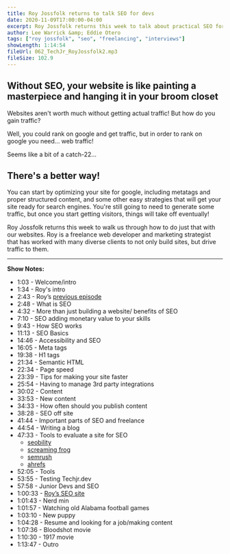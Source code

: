 ```yaml
---
title: Roy Jossfolk returns to talk SEO for devs
date: 2020-11-09T17:00:00-04:00
excerpt: Roy Jossfolk returns this week to talk about practical SEO for developers.
author: Lee Warrick &amp; Eddie Otero
tags: ["roy jossfolk", "seo", "freelancing", "interviews"]
showLength: 1:14:54
fileUrl: 062_TechJr_RoyJossfolk2.mp3
fileSize: 102.9
---
```


## Without SEO, your website is like painting a masterpiece and hanging it in your broom closet

Websites aren't worth much without getting actual traffic! But how do you gain traffic?

Well, you could rank on google and get traffic, but in order to rank on google you need... web traffic!

Seems like a bit of a catch-22...

## There's a better way!

You can start by optimizing your site for google, including metatags and proper structured content, and some other easy strategies that will get your site ready for search engines. You're still going to need to generate some traffic, but once you start getting visitors, things will take off eventually!

Roy Jossfolk returns this week to walk us through how to do just that with our websites. Roy is a freelance web developer and marketing strategist that has worked with many diverse clients to not only build sites, but drive traffic to them.

---

**Show Notes:**

* 1:03 - Welcome/intro
* 1:34 - Roy's intro
* 2:43 - Roy’s [previous episode](https://techjr.dev/episodes/2019/roy-jossfolk-talks-freelancing-for-junior-devs/)
* 2:48 - What is SEO
* 4:32 - More than just building a website/ benefits of SEO
* 7:10 - SEO adding monetary value to your skills
* 9:43 - How SEO works
* 11:13 - SEO Basics
* 14:46 - Accessibility and SEO
* 16:05 - Meta tags
* 19:38 - H1 tags
* 21:34 - Semantic HTML
* 22:34 - Page speed
* 23:39 - Tips for making your site faster
* 25:54 - Having to manage 3rd party integrations
* 30:02 - Content
* 33:53 - New content
* 34:33 - How often should you publish content
* 38:28 - SEO off site
* 41:44 - Important parts of SEO and freelance
* 44:54 - Writing a blog
* 47:33 - Tools to evaluate a site for SEO
  * [seobility](https://www.seobility.net/en/)
  * [screaming frog](https://www.screamingfrog.co.uk/seo-spider/)
  * [semrush](https://www.semrush.com/)
  * [ahrefs](https://ahrefs.com/)
* 52:05 - Tools
* 53:55 - Testing Techjr.dev
* 57:58 - Junior Devs and SEO
* 1:00:33 - [Roy’s SEO site](https://youdontknowseo.com/)
* 1:01:43 - Nerd min
* 1:01:57 - Watching old Alabama football games
* 1:03:10 - New puppy
* 1:04:28 - Resume and looking for a job/making content
* 1:07:36 - Bloodshot movie
* 1:10:30 - 1917 movie
* 1:13:47 - Outro
